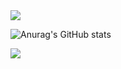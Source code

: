 <img src="https://capsule-render.vercel.app/api?type=waving&color=D358F7&text=Hello&height=120&section=header" />

![Anurag's GitHub stats](https://github-readme-stats.vercel.app/api?username=Hoj4&show_icons=true&theme=radical)

<img src="https://capsule-render.vercel.app/api?type=waving&color=D358F7&height=120&section=footer" />

<!--
**Hoj4/Hoj4** is a ✨ _special_ ✨ repository because its `README.md` (this file) appears on your GitHub profile.

Here are some ideas to get you started:

- 🔭 I’m currently working on ...
- 🌱 I’m currently learning ...
- 👯 I’m looking to collaborate on ...
- 🤔 I’m looking for help with ...
- 💬 Ask me about ...
- 📫 How to reach me: ...
- 😄 Pronouns: ...
- ⚡ Fun fact: ...
-->
